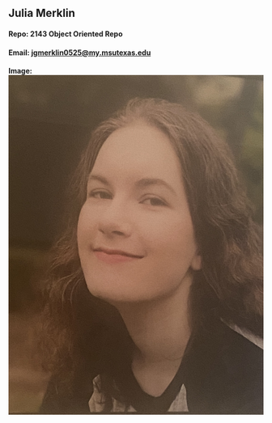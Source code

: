 ## Julia Merklin
#### Repo: 2143 Object Oriented Repo
#### Email: jgmerklin0525@my.msutexas.edu
#### Image: ![Julia Merklin](https://github.com/JGMerklin/2143-OOP-Merklin/blob/main/IMG-4746.jpg)
